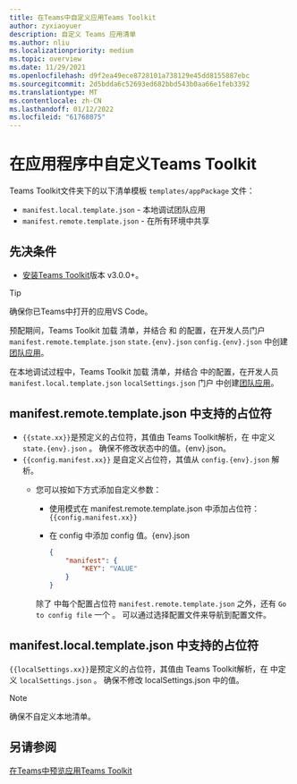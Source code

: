 ```yaml
---
title: 在Teams中自定义应用Teams Toolkit
author: zyxiaoyuer
description: 自定义 Teams 应用清单
ms.author: nliu
ms.localizationpriority: medium
ms.topic: overview
ms.date: 11/29/2021
ms.openlocfilehash: d9f2ea49ece8728101a738129e45dd8155887ebc
ms.sourcegitcommit: 2d5bdda6c52693ed682bbd543b0aa66e1feb3392
ms.translationtype: MT
ms.contentlocale: zh-CN
ms.lasthandoff: 01/12/2022
ms.locfileid: "61768075"
---
```

# <a name="customize-app-manifest-in-teams-toolkit"></a>在应用程序中自定义Teams Toolkit

Teams Toolkit文件夹下的以下清单模板 `templates/appPackage` 文件：

- `manifest.local.template.json` - 本地调试团队应用
- `manifest.remote.template.json` - 在所有环境中共享

## <a name="prerequisite"></a>先决条件

* [安装Teams Toolkit](https://marketplace.visualstudio.com/items?itemName=TeamsDevApp.ms-teams-vscode-extension)版本 v3.0.0+。

> [!TIP]
> 确保你已Teams中打开的应用VS Code。

预配期间，Teams Toolkit 加载 清单，并结合 和 的配置，在开发人员门户 `manifest.remote.template.json` `state.{env}.json` `config.{env}.json` 中创建[团队应用](https://dev.teams.microsoft.com/apps)。

在本地调试过程中，Teams Toolkit 加载 清单，并结合 中的配置，在开发人员 `manifest.local.template.json` `localSettings.json` 门户 中创建[团队应用](https://dev.teams.microsoft.com/apps)。

## <a name="supported-placeholder-in-manifestremotetemplatejson"></a>manifest.remote.template.json 中支持的占位符

- `{{state.xx}}`是预定义的占位符，其值由 Teams Toolkit解析，在 中定义 `state.{env}.json` 。 确保不修改状态中的值。{env}.json。
- `{{config.manifest.xx}}` 是自定义占位符，其值从 `config.{env}.json` 解析。
  - 您可以按如下方式添加自定义参数：
    - 使用模式在 manifest.remote.template.json 中添加占位符： `{{config.manifest.xx}}`
    - 在 config 中添加 config 值。{env}.json

        ```json
        {
            "manifest": {
                "KEY": "VALUE"
            }
        }
        ```

    除了 中每个配置占位符 `manifest.remote.template.json` 之外，还有 `Go to config file` 一个 。 可以通过选择配置文件来导航到配置文件。

## <a name="supported-placeholder-in-manifestlocaltemplatejson"></a>manifest.local.template.json 中支持的占位符

`{{localSettings.xx}}`是预定义的占位符，其值由 Teams Toolkit解析，在 中定义 `localSettings.json` 。 确保不修改 localSettings.json 中的值。

 > [!NOTE]
 > 确保不自定义本地清单。

## <a name="see-also"></a>另请参阅

[在Teams中预览应用Teams Toolkit](TeamsFx-manifest-preview.md)

